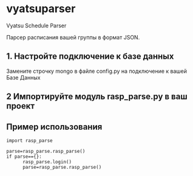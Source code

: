 # vyatsuparser
Vyatsu Schedule Parser

Парсер расписания вашей группы в формат JSON.

## 1. Настройте подключение к базе данных
Замените строчку  mongo в файле  config.py на подключение к вашей Базе Данных

## 2 Импортируйте модуль rasp_parse.py в ваш проект


## Пример использования

```
import rasp_parse

parse=rasp_parse.rasp_parse()
if parse=={}:
      rasp_parse.login()
      parse=rasp_parse.rasp_parse()


```
